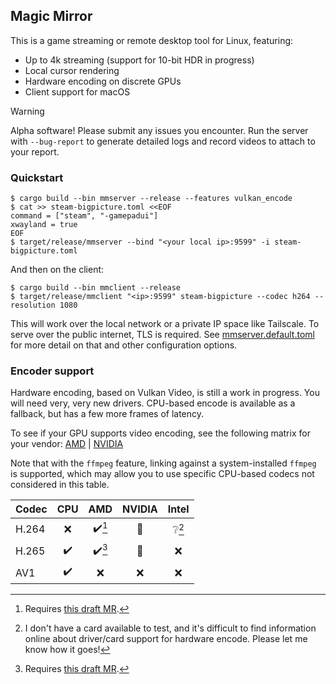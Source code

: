 
## Magic Mirror

This is a game streaming or remote desktop tool for Linux, featuring:

 - Up to 4k streaming (support for 10-bit HDR in progress)
 - Local cursor rendering
 - Hardware encoding on discrete GPUs
 - Client support for macOS

> [!WARNING]  
> Alpha software! Please submit any issues you encounter. Run the server with `--bug-report` to generate detailed logs and record videos to attach to your report.

### Quickstart

```shell
$ cargo build --bin mmserver --release --features vulkan_encode
$ cat >> steam-bigpicture.toml <<EOF
command = ["steam", "-gamepadui"]
xwayland = true
EOF
$ target/release/mmserver --bind "<your local ip>:9599" -i steam-bigpicture.toml
```

And then on the client:

```shell
$ cargo build --bin mmclient --release
$ target/release/mmclient "<ip>:9599" steam-bigpicture --codec h264 --resolution 1080
```

This will work over the local network or a private IP space like Tailscale. To serve over the public internet, TLS is required. See [mmserver.default.toml](mmserver.default.toml) for more detail on that and other configuration options.

### Encoder support

Hardware encoding, based on Vulkan Video, is still a work in progress. You will need very, very new drivers. CPU-based encode is available as a fallback, but has a few more frames of latency.

To see if your GPU supports video encoding, see the following matrix for your vendor: [AMD](https://en.wikipedia.org/wiki/Unified_Video_Decoder#Format_support) | [NVIDIA](https://developer.nvidia.com/video-encode-and-decode-gpu-support-matrix-new)

Note that with the `ffmpeg` feature, linking against a system-installed `ffmpeg` is supported, which may allow you to use specific CPU-based codecs not considered in this table.

| Codec | CPU |  AMD  | NVIDIA | Intel |
| ----- | :-: | :---: | :----: | :---: |
| H.264 |  ❌  | ✔️[^1]|   🚧    | ❔[^2] |
| H.265 |  ✔️ |  ✔️[^1]|   🚧    |   ❌   |
|  AV1  |  ✔️ |   ❌   |   ❌    |   ❌   |

[^1]: Requires [this draft MR](https://gitlab.freedesktop.org/mesa/mesa/-/merge_requests/25900).

[^2]: I don't have a card available to test, and it's difficult to find information online about driver/card support for hardware encode. Please let me know how it goes!